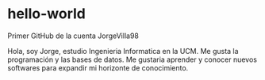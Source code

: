 # hello-world
Primer GitHub de la cuenta JorgeVilla98

Hola, soy Jorge, estudio Ingenieria Informatica en la UCM. Me gusta la programación y las bases de datos. Me gustaria aprender y conocer nuevos softwares para expandir mi horizonte de conocimiento.
